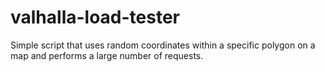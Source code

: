 # valhalla-load-tester
Simple script that uses random coordinates within a specific polygon on a map and performs a large number of requests.

